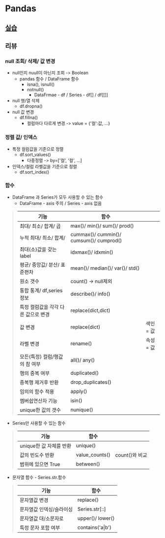 # Pandas

## [실습](./)

## 리뷰

### null 조회/ 삭제/ 값 변경

- null인지 nuull이 아닌지 조회 -> Boolean
    - pandas 함수 / DataFrame 함수
        - isna(),  isnull()
        - notnull()
            - DataFrmae - df / Series - df[] / df[[]]
- null 행/열 삭제
    - df.dropna()
- null 값 변경
    - df.fillna()
        - 컬럼마다 다르게 변경 -> value = {'컬':값, ...}

### 정렬 값/ 인덱스

- 특정 컬럼값을 기준으로 정렬
    - df.sort_values()
        - 다중정렬 -> by=['컬', '컬', ...]
- 인덱스/컬럼 라벨값을 기준으로 정렬
    - df.sort_index()

### 함수

- DataFrame 과 Series가 모두 사용할 수 있는 함수
    - DataFrame - axis 주의 / Series - axis 없음   
>   | 기능| 함수||
>   | -| -|-|
>   | 최대/ 최소/ 합계/ 곱| max()/ min()/ sum()/ prod()||
>   | 누적 최대/ 최소/ 합계/| cummax()/ cummin()/ cumsum()/ cumprod()||
>   | 최대(소)값을 갖는 label| idxmax()/ idxmin()||
>   | 평균/ 중앙값/ 분산/ 표준편차| mean()/ median()/ var()/ std()||
>   | 원소 갯수| count() -> null제외||
>   | 통합 통계/ df,series정보| describe()/ info()||
>   | 특정 컬럼값을 각각 다른 값으로 변경| replace(dict,dict)||
>   | 값 변경| replace(dict)| 색인 = 값|
>   | 라벨 변경| rename()| 속성 = 값|
>   | 모든(특정) 컬럼/행값의 참 여부| all()/ any()||
>   | 행의 중복 여부| duplicated()||
>   | 중복행 제거후 반환| drop_duplicates()||
>   | 임의의 함수 적용| apply()||
>   | 멤버쉽연산자 기능| isin()||
>   | unique한 값의 갯수| nunique()||

- Series만 사용할 수 있는 함수
>   | 기능| 함수||
>   | -| -|-|
>   | unique한 값 자체를 반환| unique()||
>   | 값의 빈도수 반환| value_counts()| count()와 비교|
>   | 범위에 있으면 True| between()||

- 문자열 함수 - Series.str.함수
>   | 기능| 함수|
>   | -| -|
>   |문자열값 변경| replace()|
>   |문자열값 인덱싱/슬라이싱| Series.str[::]|
>   |문자열값 대/소문자로| upper()/ lower()|
>   |특정 문자 포함 여부| contains('a\|b')